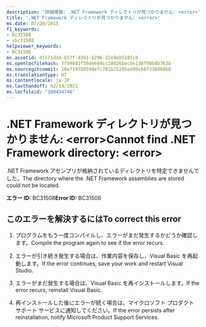 ```yaml
---
description: '詳細情報: .NET Framework ディレクトリが見つかりません: <error>'
title: '.NET Framework ディレクトリが見つかりません: <error>'
ms.date: 07/20/2015
f1_keywords:
- bc31508
- vbc31508
helpviewer_keywords:
- BC31508
ms.assetid: d1571dd4-b57f-43b1-b296-22e9eb518fc0
ms.openlocfilehash: ff998d1f504e604cc28026bec6e130f90b8b763b
ms.sourcegitcommit: 10e719780594efc781b15295e499c66f316068b8
ms.translationtype: HT
ms.contentlocale: ja-JP
ms.lasthandoff: 02/14/2021
ms.locfileid: "100434746"
---
```

# <a name="cannot-find-net-framework-directory-error"></a><span data-ttu-id="953d7-103">.NET Framework ディレクトリが見つかりません: \<error></span><span class="sxs-lookup"><span data-stu-id="953d7-103">Cannot find .NET Framework directory: \<error></span></span>

<span data-ttu-id="953d7-104">.NET Framework アセンブリが格納されているディレクトリを特定できませんでした。</span><span class="sxs-lookup"><span data-stu-id="953d7-104">The directory where the .NET Framework assemblies are stored could not be located.</span></span>  
  
 <span data-ttu-id="953d7-105">**エラー ID:** BC31508</span><span class="sxs-lookup"><span data-stu-id="953d7-105">**Error ID:** BC31508</span></span>  
  
## <a name="to-correct-this-error"></a><span data-ttu-id="953d7-106">このエラーを解決するには</span><span class="sxs-lookup"><span data-stu-id="953d7-106">To correct this error</span></span>  
  
1. <span data-ttu-id="953d7-107">プログラムをもう一度コンパイルし、エラーがまだ発生するかどうか確認します。</span><span class="sxs-lookup"><span data-stu-id="953d7-107">Compile the program again to see if the error recurs.</span></span>  
  
2. <span data-ttu-id="953d7-108">エラーが引き続き発生する場合は、作業内容を保存し、Visual Basic を再起動します。</span><span class="sxs-lookup"><span data-stu-id="953d7-108">If the error continues, save your work and restart Visual Studio.</span></span>  
  
3. <span data-ttu-id="953d7-109">エラーがまだ発生する場合は、Visual Basic を再インストールします。</span><span class="sxs-lookup"><span data-stu-id="953d7-109">If the error recurs, reinstall Visual Basic.</span></span>  
  
4. <span data-ttu-id="953d7-110">再インストールした後にエラーが続く場合は、マイクロソフト プロダクト サポート サービスに通知してください。</span><span class="sxs-lookup"><span data-stu-id="953d7-110">If the error persists after reinstallation, notify Microsoft Product Support Services.</span></span>  
